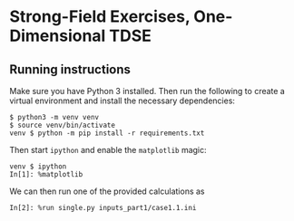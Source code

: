 # Strong-Field Exercises, One-Dimensional TDSE

## Running instructions

Make sure you have Python 3 installed. Then run the following to
create a virtual environment and install the necessary dependencies:
```
$ python3 -m venv venv
$ source venv/bin/activate
venv $ python -m pip install -r requirements.txt
```

Then start `ipython` and enable the `matplotlib` magic:
```
venv $ ipython
In[1]: %matplotlib
```
We can then run one of the provided calculations as
```
In[2]: %run single.py inputs_part1/case1.1.ini
```
